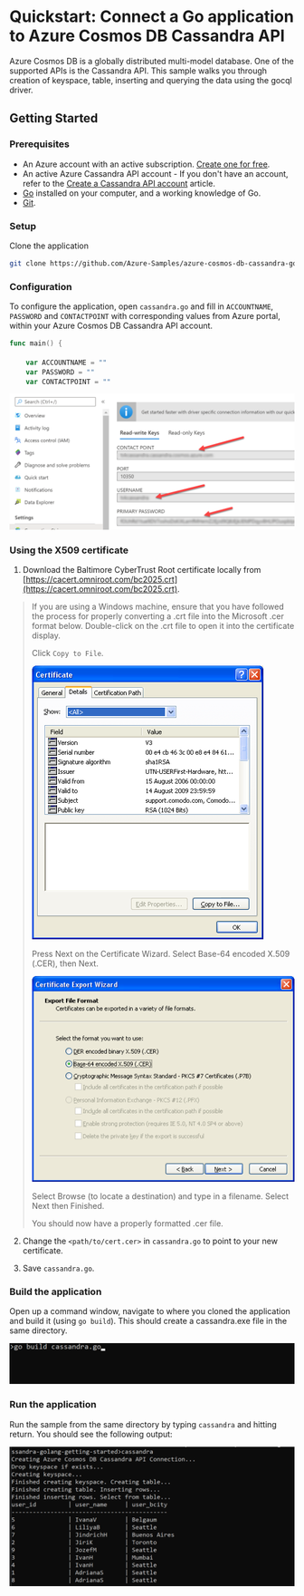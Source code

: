 # Quickstart: Connect a Go application to Azure Cosmos DB Cassandra API

Azure Cosmos DB is a globally distributed multi-model database. One of the supported APIs is the Cassandra API. This sample walks you through creation of keyspace, table, inserting and querying the data using the gocql driver. 

## Getting Started

### Prerequisites

- An Azure account with an active subscription. [Create one for free](https://azure.microsoft.com/free). 
- An active Azure Cassandra API account - If you don't have an account, refer to the [Create a Cassandra API account](https://docs.microsoft.com/en-us/azure/cosmos-db/create-cassandra-nodejs) article.
- [Go](https://golang.org/) installed on your computer, and a working knowledge of Go.
- [Git](https://git-scm.com/downloads).

### Setup

Clone the application

```bash
git clone https://github.com/Azure-Samples/azure-cosmos-db-cassandra-golang-getting-started
```

### Configuration

To configure the application, open `cassandra.go` and fill in `ACCOUNTNAME`, `PASSWORD` and `CONTACTPOINT` with corresponding values from Azure portal, within your Azure Cosmos DB Cassandra API account.  

```go
func main() {

	var ACCOUNTNAME = ""
	var PASSWORD = ""
	var CONTACTPOINT = ""
```

![image1](media/connections.png)

### Using the X509 certificate

1. Download the Baltimore CyberTrust Root certificate locally from [https://cacert.omniroot.com/bc2025.crt](https://cacert.omniroot.com/bc2025.crt). 

> If you are using a Windows machine, ensure that you have followed the process for properly converting a .crt file into the Microsoft .cer format below. Double-click on the .crt file to open it into the certificate display. 
>
> Click `Copy to File`.
>
> ![image1](media/crtcer1.gif)
>
> Press Next on the Certificate Wizard. Select Base-64 encoded X.509 (.CER), then Next.
>
> ![image2](media/crtcer2.gif)
>
> Select Browse (to locate a destination) and type in a filename.
> Select Next then Finished.
>
> You should now have a properly formatted .cer file. 

2. Change the `<path/to/cert.cer>` in `cassandra.go` to point to your new certificate.

3. Save `cassandra.go`.

### Build the application

Open up a command window, navigate to where you cloned the application and build it (using `go build`). This should create a cassandra.exe file in the same directory. 

![image3](media/build.png)

### Run the application

Run the sample from the same directory by typing `cassandra` and hitting return. You should see the following output:

![image4](media/run.png)


